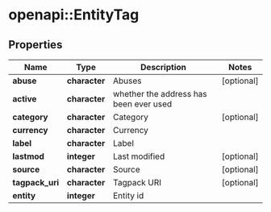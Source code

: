 # openapi::EntityTag


## Properties
Name | Type | Description | Notes
------------ | ------------- | ------------- | -------------
**abuse** | **character** | Abuses | [optional] 
**active** | **character** | whether the address has been ever used | 
**category** | **character** | Category | [optional] 
**currency** | **character** | Currency | 
**label** | **character** | Label | 
**lastmod** | **integer** | Last modified | [optional] 
**source** | **character** | Source | [optional] 
**tagpack_uri** | **character** | Tagpack URI | [optional] 
**entity** | **integer** | Entity id | 


